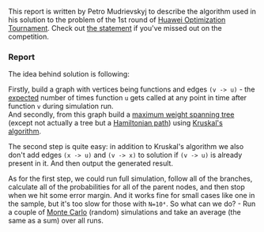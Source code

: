 This report is written by Petro Mudrievskyj to describe the algorithm used in his solution to the problem of the 1st round of [Huawei Optimization Tournament](https://algotester.com/hot/en).
Check out [the statement](statement.pdf "Cache Hit Optimization") if you've missed out on the competition.

### Report

The idea behind solution is following:

Firstly, build a graph with vertices being functions and edges `(v -> u)` - the [expected](https://en.wikipedia.org/wiki/Expected_value) number of times function `u` gets called at any point in time after function `v` during simulation run.  
And secondly, from this graph build a [maximum weight spanning tree](https://en.wikipedia.org/wiki/Minimum_spanning_tree) (except not actually a tree but a [Hamiltonian path](https://en.wikipedia.org/wiki/Hamiltonian_path)) using [Kruskal's algorithm](https://en.wikipedia.org/wiki/Kruskal%27s_algorithm).

The second step is quite easy: in addition to Kruskal's algorithm we also don't add edges `(x -> u)` and `(v -> x)` to solution if `(v -> u)` is already present in it. And then output the generated result.

As for the first step, we could run full simulation, follow all of the branches, calculate all of the probabilities for all of the parent nodes, and then stop when we hit some error margin. And it works fine for small cases like one in the sample, but it's too slow for those with `N=10⁴`. So what can we do? - Run a couple of [Monte Carlo](https://en.wikipedia.org/wiki/Monte_Carlo_algorithm) (random) simulations and take an average (the same as a sum) over all runs.

